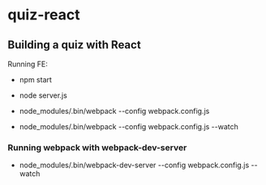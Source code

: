 # quiz-react
## Building a quiz with React

Running FE:
* npm start
* node server.js

* node_modules/.bin/webpack --config webpack.config.js
* node_modules/.bin/webpack --config webpack.config.js --watch

### Running webpack with webpack-dev-server
* node_modules/.bin/webpack-dev-server --config webpack.config.js --watch
